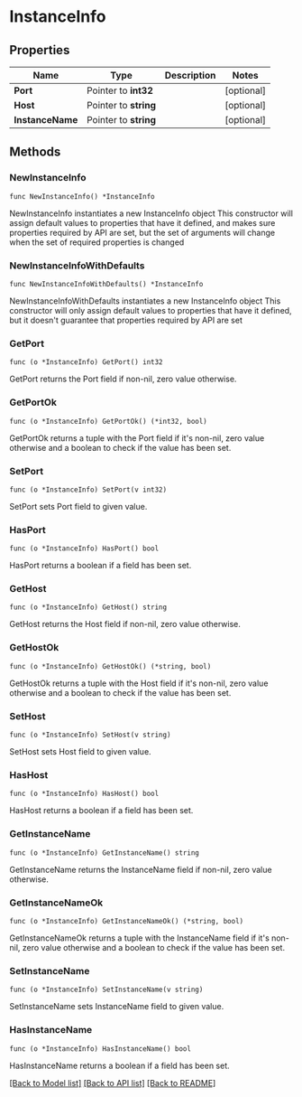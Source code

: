 # InstanceInfo

## Properties

Name | Type | Description | Notes
------------ | ------------- | ------------- | -------------
**Port** | Pointer to **int32** |  | [optional] 
**Host** | Pointer to **string** |  | [optional] 
**InstanceName** | Pointer to **string** |  | [optional] 

## Methods

### NewInstanceInfo

`func NewInstanceInfo() *InstanceInfo`

NewInstanceInfo instantiates a new InstanceInfo object
This constructor will assign default values to properties that have it defined,
and makes sure properties required by API are set, but the set of arguments
will change when the set of required properties is changed

### NewInstanceInfoWithDefaults

`func NewInstanceInfoWithDefaults() *InstanceInfo`

NewInstanceInfoWithDefaults instantiates a new InstanceInfo object
This constructor will only assign default values to properties that have it defined,
but it doesn't guarantee that properties required by API are set

### GetPort

`func (o *InstanceInfo) GetPort() int32`

GetPort returns the Port field if non-nil, zero value otherwise.

### GetPortOk

`func (o *InstanceInfo) GetPortOk() (*int32, bool)`

GetPortOk returns a tuple with the Port field if it's non-nil, zero value otherwise
and a boolean to check if the value has been set.

### SetPort

`func (o *InstanceInfo) SetPort(v int32)`

SetPort sets Port field to given value.

### HasPort

`func (o *InstanceInfo) HasPort() bool`

HasPort returns a boolean if a field has been set.

### GetHost

`func (o *InstanceInfo) GetHost() string`

GetHost returns the Host field if non-nil, zero value otherwise.

### GetHostOk

`func (o *InstanceInfo) GetHostOk() (*string, bool)`

GetHostOk returns a tuple with the Host field if it's non-nil, zero value otherwise
and a boolean to check if the value has been set.

### SetHost

`func (o *InstanceInfo) SetHost(v string)`

SetHost sets Host field to given value.

### HasHost

`func (o *InstanceInfo) HasHost() bool`

HasHost returns a boolean if a field has been set.

### GetInstanceName

`func (o *InstanceInfo) GetInstanceName() string`

GetInstanceName returns the InstanceName field if non-nil, zero value otherwise.

### GetInstanceNameOk

`func (o *InstanceInfo) GetInstanceNameOk() (*string, bool)`

GetInstanceNameOk returns a tuple with the InstanceName field if it's non-nil, zero value otherwise
and a boolean to check if the value has been set.

### SetInstanceName

`func (o *InstanceInfo) SetInstanceName(v string)`

SetInstanceName sets InstanceName field to given value.

### HasInstanceName

`func (o *InstanceInfo) HasInstanceName() bool`

HasInstanceName returns a boolean if a field has been set.


[[Back to Model list]](../README.md#documentation-for-models) [[Back to API list]](../README.md#documentation-for-api-endpoints) [[Back to README]](../README.md)


